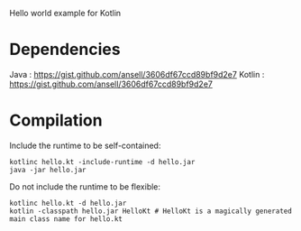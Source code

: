 Hello world example for Kotlin

Dependencies
============

Java : https://gist.github.com/ansell/3606df67ccd89bf9d2e7
Kotlin : https://gist.github.com/ansell/3606df67ccd89bf9d2e7

Compilation
===========

Include the runtime to be self-contained:

    kotlinc hello.kt -include-runtime -d hello.jar
    java -jar hello.jar 

Do not include the runtime to be flexible:

    kotlinc hello.kt -d hello.jar
    kotlin -classpath hello.jar HelloKt # HelloKt is a magically generated main class name for hello.kt
